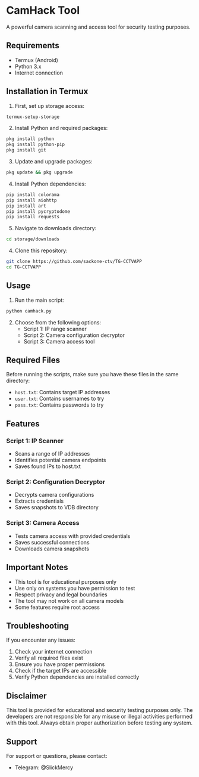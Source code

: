 # CamHack Tool

A powerful camera scanning and access tool for security testing purposes.

## Requirements

- Termux (Android)
- Python 3.x
- Internet connection

## Installation in Termux

1. First, set up storage access:
```bash
termux-setup-storage
```

2. Install Python and required packages:
```bash
pkg install python
pkg install python-pip
pkg install git
```

3. Update and upgrade packages:
```bash
pkg update && pkg upgrade
```

4. Install Python dependencies:
```bash
pip install colorama
pip install aiohttp
pip install art
pip install pycryptodome
pip install requests
```

5. Navigate to downloads directory:
```bash
cd storage/downloads
```

4. Clone this repository:
```bash
git clone https://github.com/sackone-ctv/TG-CCTVAPP
cd TG-CCTVAPP
```

## Usage

1. Run the main script:
```bash
python camhack.py
```

2. Choose from the following options:
   - Script 1: IP range scanner
   - Script 2: Camera configuration decryptor
   - Script 3: Camera access tool

## Required Files

Before running the scripts, make sure you have these files in the same directory:
- `host.txt`: Contains target IP addresses
- `user.txt`: Contains usernames to try
- `pass.txt`: Contains passwords to try

## Features

### Script 1: IP Scanner
- Scans a range of IP addresses
- Identifies potential camera endpoints
- Saves found IPs to host.txt

### Script 2: Configuration Decryptor
- Decrypts camera configurations
- Extracts credentials
- Saves snapshots to VDB directory

### Script 3: Camera Access
- Tests camera access with provided credentials
- Saves successful connections
- Downloads camera snapshots

## Important Notes

- This tool is for educational purposes only
- Use only on systems you have permission to test
- Respect privacy and legal boundaries
- The tool may not work on all camera models
- Some features require root access

## Troubleshooting

If you encounter any issues:

1. Check your internet connection
2. Verify all required files exist
3. Ensure you have proper permissions
4. Check if the target IPs are accessible
5. Verify Python dependencies are installed correctly

## Disclaimer

This tool is provided for educational and security testing purposes only. The developers are not responsible for any misuse or illegal activities performed with this tool. Always obtain proper authorization before testing any system.

## Support

For support or questions, please contact:
- Telegram: @SlickMercy 
